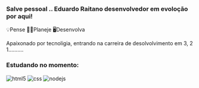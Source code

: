 ### Salve pessoal .. Eduardo Raitano desenvolvedor em evoloção por aqui!

💡Pense 🧑‍💻Planeje 🖥️Desenvolva

Apaixonado por tecnoligia, entrando na carreira de desolvolvimento em 3, 2 1..........

### Estudando no momento:

<div style="display: inline_block">
  <img align="center" alt="html5" src="https://img.shields.io/badge/HTML5-E34F26?style=for-the-badge&logo=html5&logoColor=white" />
  <img align="center" alt="css" src="https://img.shields.io/badge/CSS3-1572B6?style=for-the-badge&logo=css3&logoColor=white" />
    <img align="center" alt="nodejs" src="https://img.shields.io/badge/Node.js-43853D?style=for-the-badge&logo=node.js&logoColor=white" />
</div><br/>




